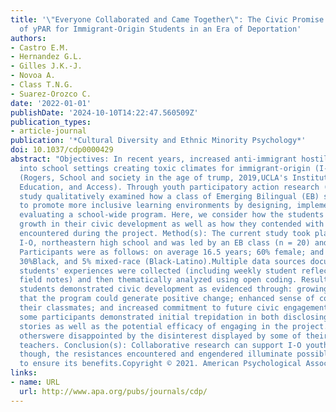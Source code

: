 ```yaml
---
title: '\"Everyone Collaborated and Came Together\": The Civic Promise (and Pitfalls)
  of yPAR for Immigrant-Origin Students in an Era of Deportation'
authors:
- Castro E.M.
- Hernandez G.L.
- Gilles J.K.-J.
- Novoa A.
- Class T.N.G.
- Suarez-Orozco C.
date: '2022-01-01'
publishDate: '2024-10-10T14:22:47.560509Z'
publication_types:
- article-journal
publication: '*Cultural Diversity and Ethnic Minority Psychology*'
doi: 10.1037/cdp0000429
abstract: "Objectives: In recent years, increased anti-immigrant hostility has trickled
  into school settings creating toxic climates for immigrant-origin (I-O) students
  (Rogers, School and society in the age of trump, 2019,UCLA's Institute for Democracy,
  Education, and Access). Through youth participatory action research (yPAR), this
  study qualitatively examined how a class of Emerging Bilingual (EB) students aimed
  to promote more inclusive learning environments by designing, implementing, and
  evaluating a school-wide program. Here, we consider how the students experienced
  growth in their civic development as well as how they contended with resistances
  encountered during the project. Method(s): The current study took place at amajority
  I-O, northeastern high school and was led by an EB class (n = 20) and its teacher.
  Participants were as follows: on average 16.5 years; 60% female; and 65% Latinx,
  30%Black, and 5% mixed-race (Black-Latino).Multiple data sources documenting the
  students' experiences were collected (including weekly student reflections and ethnographic
  field notes) and then thematically analyzed using open coding. Result(s): Participating
  students demonstrated civic development as evidenced through: growing confidence
  that the program could generate positive change; enhanced sense of connection toward
  their classmates; and increased commitment to future civic engagement. Nonetheless,
  some participants demonstrated initial trepidation in both disclosing their migration
  stories as well as the potential efficacy of engaging in the project. Furthermore,
  otherswere disappointed by the disinterest displayed by some of their peers and
  teachers. Conclusion(s): Collaborative research can support I-O youths' civic development,
  though, the resistances encountered and engendered illuminate possible challenges
  to ensure its benefits.Copyright © 2021. American Psychological Association"
links:
- name: URL
  url: http://www.apa.org/pubs/journals/cdp/
---
```

